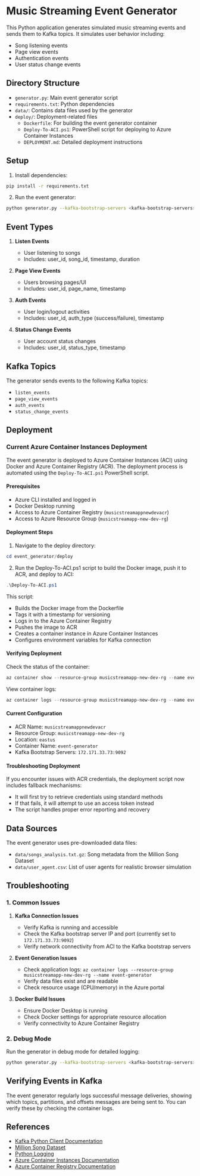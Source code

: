 # Music Streaming Event Generator

This Python application generates simulated music streaming events and sends them to Kafka topics. It simulates user behavior including:
- Song listening events
- Page view events
- Authentication events
- User status change events

## Directory Structure

- `generator.py`: Main event generator script
- `requirements.txt`: Python dependencies
- `data/`: Contains data files used by the generator
- `deploy/`: Deployment-related files
  - `Dockerfile`: For building the event generator container
  - `Deploy-To-ACI.ps1`: PowerShell script for deploying to Azure Container Instances
  - `DEPLOYMENT.md`: Detailed deployment instructions

## Setup

1. Install dependencies:
```bash
pip install -r requirements.txt
```

2. Run the event generator:
```bash
python generator.py --kafka-bootstrap-servers <kafka-bootstrap-servers>
```

## Event Types

1. **Listen Events**
   - User listening to songs
   - Includes: user_id, song_id, timestamp, duration

2. **Page View Events**
   - Users browsing pages/UI
   - Includes: user_id, page_name, timestamp

3. **Auth Events**
   - User login/logout activities
   - Includes: user_id, auth_type (success/failure), timestamp

4. **Status Change Events**
   - User account status changes
   - Includes: user_id, status_type, timestamp

## Kafka Topics

The generator sends events to the following Kafka topics:
- `listen_events`
- `page_view_events`
- `auth_events`
- `status_change_events`

## Deployment

### Current Azure Container Instances Deployment

The event generator is deployed to Azure Container Instances (ACI) using Docker and Azure Container Registry (ACR). The deployment process is automated using the `Deploy-To-ACI.ps1` PowerShell script.

#### Prerequisites

- Azure CLI installed and logged in
- Docker Desktop running
- Access to Azure Container Registry (`musicstreamappnewdevacr`)
- Access to Azure Resource Group (`musicstreamapp-new-dev-rg`)

#### Deployment Steps

1. Navigate to the deploy directory:
```powershell
cd event_generator/deploy
```

2. Run the Deploy-To-ACI.ps1 script to build the Docker image, push it to ACR, and deploy to ACI:
```powershell
.\Deploy-To-ACI.ps1
```

This script:
- Builds the Docker image from the Dockerfile
- Tags it with a timestamp for versioning
- Logs in to the Azure Container Registry
- Pushes the image to ACR
- Creates a container instance in Azure Container Instances
- Configures environment variables for Kafka connection

#### Verifying Deployment

Check the status of the container:
```powershell
az container show --resource-group musicstreamapp-new-dev-rg --name event-generator --query instanceView.state
```

View container logs:
```powershell
az container logs --resource-group musicstreamapp-new-dev-rg --name event-generator
```

#### Current Configuration

- ACR Name: `musicstreamappnewdevacr`
- Resource Group: `musicstreamapp-new-dev-rg`
- Location: `eastus`
- Container Name: `event-generator`
- Kafka Bootstrap Servers: `172.171.33.73:9092`

#### Troubleshooting Deployment

If you encounter issues with ACR credentials, the deployment script now includes fallback mechanisms:
- It will first try to retrieve credentials using standard methods
- If that fails, it will attempt to use an access token instead
- The script handles proper error reporting and recovery

## Data Sources

The event generator uses pre-downloaded data files:
- `data/songs_analysis.txt.gz`: Song metadata from the Million Song Dataset
- `data/user_agent.csv`: List of user agents for realistic browser simulation

## Troubleshooting

### 1. Common Issues

1. **Kafka Connection Issues**
   - Verify Kafka is running and accessible
   - Check the Kafka bootstrap server IP and port (currently set to `172.171.33.73:9092`)
   - Verify network connectivity from ACI to the Kafka bootstrap servers

2. **Event Generation Issues**
   - Check application logs: `az container logs --resource-group musicstreamapp-new-dev-rg --name event-generator`
   - Verify data files exist and are readable
   - Check resource usage (CPU/memory) in the Azure portal

3. **Docker Build Issues**
   - Ensure Docker Desktop is running
   - Check Docker settings for appropriate resource allocation
   - Verify connectivity to Azure Container Registry

### 2. Debug Mode

Run the generator in debug mode for detailed logging:
```bash
python generator.py --kafka-bootstrap-servers <kafka-bootstrap-servers> --debug
```

## Verifying Events in Kafka

The event generator regularly logs successful message deliveries, showing which topics, partitions, and offsets messages are being sent to. You can verify these by checking the container logs.

## References

- [Kafka Python Client Documentation](https://kafka-python.readthedocs.io/en/master/)
- [Million Song Dataset](http://millionsongdataset.com/)
- [Python Logging](https://docs.python.org/3/library/logging.html)
- [Azure Container Instances Documentation](https://docs.microsoft.com/en-us/azure/container-instances/)
- [Azure Container Registry Documentation](https://docs.microsoft.com/en-us/azure/container-registry/) 